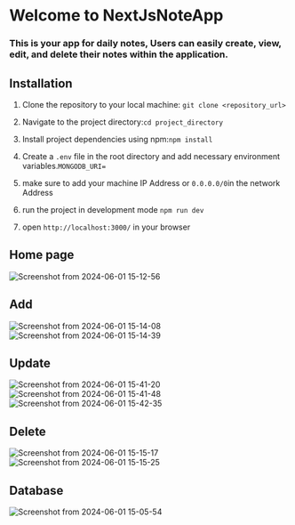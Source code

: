 # Welcome to NextJsNoteApp
### This is your app for daily notes, Users can easily create, view, edit, and delete their notes within the application.

## Installation
1. Clone the repository to your local machine:  `git clone <repository_url>`

2. Navigate to the project directory:`cd project_directory`

3. Install project dependencies using npm:`npm install`
4.  Create a `.env` file in the root directory and add necessary environment variables.`MONGODB_URI=`
5. make sure to add your machine IP Address or `0.0.0.0/0`in the network Address 
6. run the project in development mode `npm run dev`
7. open `http://localhost:3000/` in your browser

## Home page
![Screenshot from 2024-06-01 15-12-56](https://github.com/Hasanelmestrah/NextJsNoteApp/assets/116690334/9f9178ce-cc33-4786-9c4c-c06184896e6e)

## Add
![Screenshot from 2024-06-01 15-14-08](https://github.com/Hasanelmestrah/NextJsNoteApp/assets/116690334/3d09756d-840d-4a1e-b0ca-f4cb22f06d49)
![Screenshot from 2024-06-01 15-14-39](https://github.com/Hasanelmestrah/NextJsNoteApp/assets/116690334/27b23627-ccdf-4902-88c3-7deb92862e7b)

## Update
![Screenshot from 2024-06-01 15-41-20](https://github.com/Hasanelmestrah/NextJsNoteApp/assets/116690334/a7f72fb4-8e2c-40a8-8fce-08a749e6cae5)
![Screenshot from 2024-06-01 15-41-48](https://github.com/Hasanelmestrah/NextJsNoteApp/assets/116690334/c71a7857-6696-4acc-b566-87fca22e0865)
![Screenshot from 2024-06-01 15-42-35](https://github.com/Hasanelmestrah/NextJsNoteApp/assets/116690334/97c0a828-4d6f-49b3-b5c2-5fe22660dad4)

## Delete
![Screenshot from 2024-06-01 15-15-17](https://github.com/Hasanelmestrah/NextJsNoteApp/assets/116690334/2740fd22-fa5d-43a5-afb1-dd34bf8b3a0e)
![Screenshot from 2024-06-01 15-15-25](https://github.com/Hasanelmestrah/NextJsNoteApp/assets/116690334/6a36b993-7939-4193-a678-ed6637ce7493)

## Database
![Screenshot from 2024-06-01 15-05-54](https://github.com/Hasanelmestrah/NextJsNoteApp/assets/116690334/4d29d097-c5b6-4c18-bb31-5aa9a4756f5c)



